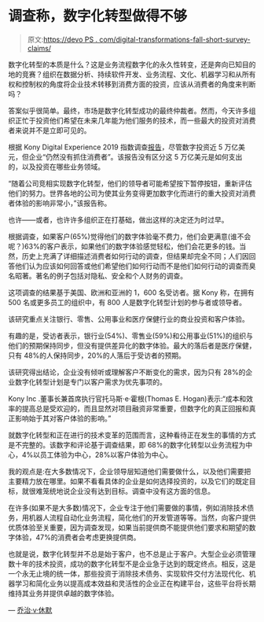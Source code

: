 # 调查称，数字化转型做得不够

> 原文:[https://devo PS . com/digital-transformations-fall-short-survey-claims/](https://devops.com/digital-transformations-fall-short-survey-claims/)

数字化转型的本质是什么？这是业务流程数字化的永久性转变，还是奔向已知目的地的竞赛？组织在数据分析、持续软件开发、业务流程、文化、机器学习和从所有权和控制权的角度将企业技术转移到消费方面的投资，应该从消费者的角度来判断吗？

答案似乎很简单。最终，市场是数字化转型成功的最终仲裁者。然而，今天许多组织正忙于投资他们希望在未来几年能为他们服务的技术，而一些最大的投资对消费者来说并不是立即可见的。

根据 Kony Digital Experience 2019 指数调查[报告](https://www.kony.com/resources/press-releases/global-survey-shows-enterprises-missing-the-mark-with-consumers-despite-nearly-5-trillion-digital-investment/)，尽管数字投资近 5 万亿美元，但企业“仍然没有抓住消费者”。该报告没有区分这 5 万亿美元是如何支出的，以及投资在哪些业务领域。

“随着公司竞相实现数字化转型，他们的领导者可能希望按下暂停按钮，重新评估他们的努力。世界各地的公司为使其业务变得更加数字化而进行的重大投资对消费者体验的影响非常小，”该报告称。

也许——或者，也许许多组织正在打基础，做出这样的决定还为时过早。

根据调查，如果客户(65%)觉得他们的数字体验毫不费力，他们会更满意(谁不会呢？)63%的客户表示，如果他们的数字体验感觉轻松，他们会花更多的钱。当然，历史上充满了详细描述消费者如何行动的调查，但结果却完全不同；人们因回答他们认为应该如何回答或他们希望他们如何行动而不是他们如何行动的调查而臭名昭著。著名的例子包括对隐私、安全和个人财务的调查。

这项调查的结果基于美国、欧洲和亚洲的 1，600 名受访者。据 Kony 称，在拥有 500 名或更多员工的组织中，有 800 人是数字化转型计划的参与者或领导者。

该研究重点关注银行、零售、公用事业和医疗保健行业的商业投资和客户体验。

有趣的是，受访者表示，银行业(54%)、零售业(59%)和公用事业(51%)的组织与他们的预期保持同步，但没有提供差异化的数字体验。最大的落后者是医疗保健，只有 48%的人保持同步，20%的人落后于受访者的预期。

该研究得出结论，企业没有倾听或理解客户不断变化的需求，因为只有 28%的企业数字化转型计划是专门以客户需求为优先事项的。

Kony Inc .董事长兼首席执行官托马斯·e·霍根(Thomas E. Hogan)表示:“成本和效率的提高总是受欢迎的，而且显然对项目融资非常重要，但数字化的真正回报和真正影响始于其对客户体验的影响。”

就数字化转型和正在进行的技术变革的范围而言，这种看待正在发生的事情的方式是不完整的。该数字和评论基于调查结果，即 68%的数字化转型以业务流程为中心，4%以员工体验为中心，28%以客户体验为中心。

我的观点是:在大多数情况下，企业领导层知道他们需要做什么，以及他们需要把主要精力放在哪里。如果不看看具体的企业是如何选择投资的，以及它们的既定目标，就很难笼统地说企业没有达到目标。调查中没有这方面的信息。

在许多(如果不是大多数)情况下，企业专注于他们需要做的事情，例如消除技术债务，用机器人流程自动化业务流程，简化他们的开发管道等等。当然，向客户提供优质体验至关重要，因为调查发现，如果当前提供商不能提供他们要求和期望的数字体验，47%的消费者会考虑更换提供商。

也就是说，数字化转型并不总是始于客户，也不总是止于客户。大型企业必须管理数十年的技术投资，成功的数字化转型不是企业急于达到的既定终点。相反，这是一个永无止境的统一体，那些投资于消除技术债务、实现软件交付方法现代化、机器学习和简化业务以提高成本效益和灵活性的企业正在构建平台，这些平台将长期维持其业务并提供卓越的数字体验。

— [乔治·v·休默](https://devops.com/author/george-hulme/)